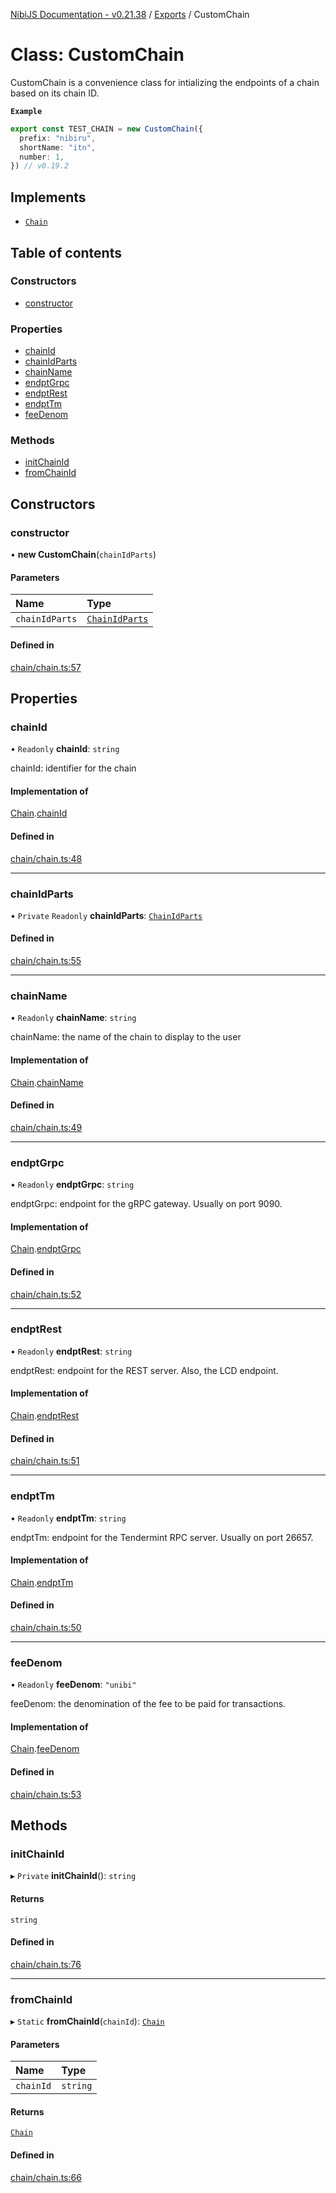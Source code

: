 [NibiJS Documentation - v0.21.38](../intro.md) / [Exports](../modules.md) / CustomChain

# Class: CustomChain

CustomChain is a convenience class for intializing the endpoints of a chain
based on its chain ID.

**`Example`**

```ts
export const TEST_CHAIN = new CustomChain({
  prefix: "nibiru",
  shortName: "itn",
  number: 1,
}) // v0.19.2
```

## Implements

- [`Chain`](../interfaces/Chain.md)

## Table of contents

### Constructors

- [constructor](CustomChain.md#constructor)

### Properties

- [chainId](CustomChain.md#chainid)
- [chainIdParts](CustomChain.md#chainidparts)
- [chainName](CustomChain.md#chainname)
- [endptGrpc](CustomChain.md#endptgrpc)
- [endptRest](CustomChain.md#endptrest)
- [endptTm](CustomChain.md#endpttm)
- [feeDenom](CustomChain.md#feedenom)

### Methods

- [initChainId](CustomChain.md#initchainid)
- [fromChainId](CustomChain.md#fromchainid)

## Constructors

### constructor

• **new CustomChain**(`chainIdParts`)

#### Parameters

| Name           | Type                                            |
| :------------- | :---------------------------------------------- |
| `chainIdParts` | [`ChainIdParts`](../interfaces/ChainIdParts.md) |

#### Defined in

[chain/chain.ts:57](https://github.com/NibiruChain/ts-sdk/blob/c499aa9/packages/nibijs/src/chain/chain.ts#L57)

## Properties

### chainId

• `Readonly` **chainId**: `string`

chainId: identifier for the chain

#### Implementation of

[Chain](../interfaces/Chain.md).[chainId](../interfaces/Chain.md#chainid)

#### Defined in

[chain/chain.ts:48](https://github.com/NibiruChain/ts-sdk/blob/c499aa9/packages/nibijs/src/chain/chain.ts#L48)

---

### chainIdParts

• `Private` `Readonly` **chainIdParts**: [`ChainIdParts`](../interfaces/ChainIdParts.md)

#### Defined in

[chain/chain.ts:55](https://github.com/NibiruChain/ts-sdk/blob/c499aa9/packages/nibijs/src/chain/chain.ts#L55)

---

### chainName

• `Readonly` **chainName**: `string`

chainName: the name of the chain to display to the user

#### Implementation of

[Chain](../interfaces/Chain.md).[chainName](../interfaces/Chain.md#chainname)

#### Defined in

[chain/chain.ts:49](https://github.com/NibiruChain/ts-sdk/blob/c499aa9/packages/nibijs/src/chain/chain.ts#L49)

---

### endptGrpc

• `Readonly` **endptGrpc**: `string`

endptGrpc: endpoint for the gRPC gateway. Usually on port 9090.

#### Implementation of

[Chain](../interfaces/Chain.md).[endptGrpc](../interfaces/Chain.md#endptgrpc)

#### Defined in

[chain/chain.ts:52](https://github.com/NibiruChain/ts-sdk/blob/c499aa9/packages/nibijs/src/chain/chain.ts#L52)

---

### endptRest

• `Readonly` **endptRest**: `string`

endptRest: endpoint for the REST server. Also, the LCD endpoint.

#### Implementation of

[Chain](../interfaces/Chain.md).[endptRest](../interfaces/Chain.md#endptrest)

#### Defined in

[chain/chain.ts:51](https://github.com/NibiruChain/ts-sdk/blob/c499aa9/packages/nibijs/src/chain/chain.ts#L51)

---

### endptTm

• `Readonly` **endptTm**: `string`

endptTm: endpoint for the Tendermint RPC server. Usually on port 26657.

#### Implementation of

[Chain](../interfaces/Chain.md).[endptTm](../interfaces/Chain.md#endpttm)

#### Defined in

[chain/chain.ts:50](https://github.com/NibiruChain/ts-sdk/blob/c499aa9/packages/nibijs/src/chain/chain.ts#L50)

---

### feeDenom

• `Readonly` **feeDenom**: `"unibi"`

feeDenom: the denomination of the fee to be paid for transactions.

#### Implementation of

[Chain](../interfaces/Chain.md).[feeDenom](../interfaces/Chain.md#feedenom)

#### Defined in

[chain/chain.ts:53](https://github.com/NibiruChain/ts-sdk/blob/c499aa9/packages/nibijs/src/chain/chain.ts#L53)

## Methods

### initChainId

▸ `Private` **initChainId**(): `string`

#### Returns

`string`

#### Defined in

[chain/chain.ts:76](https://github.com/NibiruChain/ts-sdk/blob/c499aa9/packages/nibijs/src/chain/chain.ts#L76)

---

### fromChainId

▸ `Static` **fromChainId**(`chainId`): [`Chain`](../interfaces/Chain.md)

#### Parameters

| Name      | Type     |
| :-------- | :------- |
| `chainId` | `string` |

#### Returns

[`Chain`](../interfaces/Chain.md)

#### Defined in

[chain/chain.ts:66](https://github.com/NibiruChain/ts-sdk/blob/c499aa9/packages/nibijs/src/chain/chain.ts#L66)
